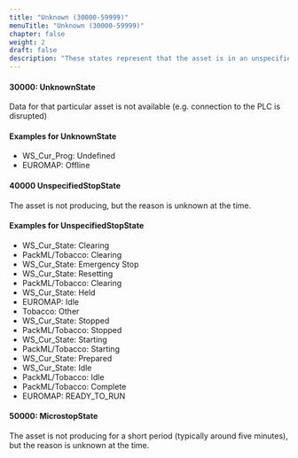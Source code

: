 ```yaml
---
title: "Unknown (30000-59999)"
menuTitle: "Unknown (30000-59999)"
chapter: false
weight: 2
draft: false
description: "These states represent that the asset is in an unspecified state"
---
```


#### 30000: UnknownState

Data for that particular asset is not available (e.g. connection to the PLC is disrupted)

#### Examples for UnknownState

- WS_Cur_Prog: Undefined
- EUROMAP: Offline

#### 40000 UnspecifiedStopState

The asset is not producing, but the reason is unknown at the time. 

#### Examples for UnspecifiedStopState

- WS_Cur_State: Clearing
- PackML/Tobacco: Clearing
- WS_Cur_State: Emergency Stop
- WS_Cur_State: Resetting
- PackML/Tobacco: Clearing
- WS_Cur_State: Held
- EUROMAP: Idle
- Tobacco: Other
- WS_Cur_State: Stopped
- PackML/Tobacco: Stopped
- WS_Cur_State: Starting
- PackML/Tobacco: Starting 
- WS_Cur_State: Prepared
- WS_Cur_State: Idle
- PackML/Tobacco: Idle
- PackML/Tobacco: Complete
- EUROMAP: READY_TO_RUN

#### 50000: MicrostopState

The asset is not producing for a short period (typically around five minutes), but the reason is unknown at the time.
